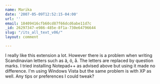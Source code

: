 ```yaml
---
name: Marika
date: '2007-05-09T12:52:15-04:00'
url: ''
email: 18409416cfb60cd87f66dcd6abe11d7c
_id: 26297347-e986-485e-8f1a-730e64796644
slug: "/its_all_text_v06/"
layout: comment

---
```


I really like this extension a lot. However there is a problem when writing Scandinavian letters such as ä, ö, å. The letters are replaced by question marks. I tried installing Notepad++ as advised above but using it made no difference. I'm using Windows Vista but the same problem is with XP as well. Any tips or preferences I could tweak?
